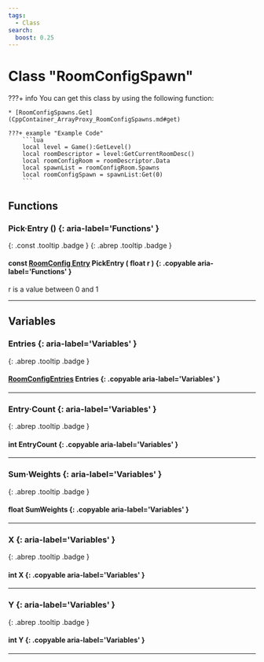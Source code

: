 ```yaml
---
tags:
  - Class
search:
  boost: 0.25
---
```

# Class "RoomConfigSpawn"

???+ info
    You can get this class by using the following function:

    * [RoomConfigSpawns.Get](CppContainer_ArrayProxy_RoomConfigSpawns.md#get)

    ???+ example "Example Code"
        ```lua
        local level = Game():GetLevel()
        local roomDescriptor = level:GetCurrentRoomDesc()
        local roomConfigRoom = roomDescriptor.Data
        local spawnList = roomConfigRoom.Spawns
        local roomConfigSpawn = spawnList:Get(0)
        ```

## Functions
### Pick·Entry () {: aria-label='Functions' }
[ ](#){: .const .tooltip .badge } [ ](#){: .abrep .tooltip .badge }
#### const [RoomConfig Entry](RoomConfig_Entry.md) PickEntry ( float r ) {: .copyable aria-label='Functions' }
r is a value between 0 and 1
___
## Variables
### Entries {: aria-label='Variables' }
[ ](#){: .abrep .tooltip .badge }
#### [RoomConfigEntries](CppContainer_ArrayProxy_RoomConfigEntries.md) Entries  {: .copyable aria-label='Variables' }

___

### Entry·Count {: aria-label='Variables' }
[ ](#){: .abrep .tooltip .badge }
#### int EntryCount  {: .copyable aria-label='Variables' }

___
### Sum·Weights {: aria-label='Variables' }
[ ](#){: .abrep .tooltip .badge }
#### float SumWeights  {: .copyable aria-label='Variables' }

___
### X {: aria-label='Variables' }
[ ](#){: .abrep .tooltip .badge }
#### int X  {: .copyable aria-label='Variables' }

___
### Y {: aria-label='Variables' }
[ ](#){: .abrep .tooltip .badge }
#### int Y  {: .copyable aria-label='Variables' }

___
